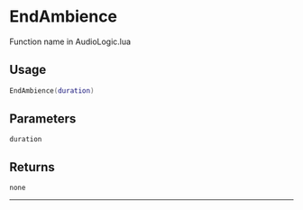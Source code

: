 # EndAmbience
Function name in AudioLogic.lua
## Usage
```lua
EndAmbience(duration)
```
## Parameters
`duration`
## Returns
`none`

---